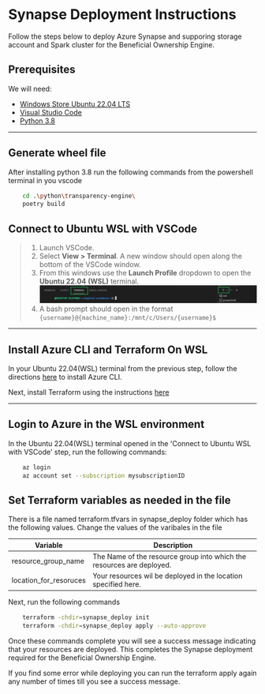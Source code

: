 # Synapse Deployment Instructions

Follow the steps below to deploy Azure Synapse and supporing storage account and Spark cluster for the Beneficial Ownership Engine.

## Prerequisites

We will need:

- [Windows Store Ubuntu 22.04 LTS](https://apps.microsoft.com/store/detail/ubuntu-22042-lts/9PN20MSR04DW)
- [Visual Studio Code](https://visualstudio.microsoft.com/downloads/)
- [Python 3.8](https://www.python.org/downloads/release/python-380/)

---


## Generate wheel file 

After installing python 3.8 run the following commands from the powershell terminal in you vscode 

``` bash
    cd .\python\transparency-engine\
    poetry build
```

## Connect to Ubuntu WSL with VSCode

>1. Launch VSCode.
>2. Select **View > Terminal**. A new window should open along the bottom of the VSCode window.
>3. From this windows use the **Launch Profile** dropdown to open the **Ubuntu 22.04 (WSL)** terminal. ![image](images%2Fvscode_terminal_windows.png)
>4. A bash prompt should open in the format `{username}@{machine_name}:/mnt/c/Users/{username}$`
>
---

## Install Azure CLI and Terraform On WSL

In your Ubuntu 22.04(WSL) terminal from the previous step, follow the directions [here](https://docs.microsoft.com/en-us/cli/azure/install-azure-cli-linux) to install Azure CLI.

Next, install Terraform using the instructions [here](https://developer.hashicorp.com/terraform/install#linux)

---

## Login to Azure in the WSL environment

In the Ubuntu 22.04(WSL) terminal opened in the 'Connect to Ubuntu WSL with VSCode' step, run the following commands:

``` bash
    az login
    az account set --subscription mysubscriptionID
```

## Set Terraform variables as needed in the file

There is a file named terraform.tfvars in synapse_deploy folder which has the following values. Change the values of the varibales in the file

Variable | Description
--- |  ---
resource_group_name |  The Name of the resource group into which the resources are deployed.
location_for_resoruces | Your resources wil be deployed in the location specified here.


Next, run the following commands

``` bash
    terraform -chdir=synapse_deploy init
    terraform -chdir=synapse_deploy apply --auto-approve
```

Once these commands complete you will see a success message indicating that your resources are deployed. This completes the Synapse deployment required for the Beneficial Ownership Engine.

If you find some error while deploying you can run the terraform apply again any number of times till you see a success message.
